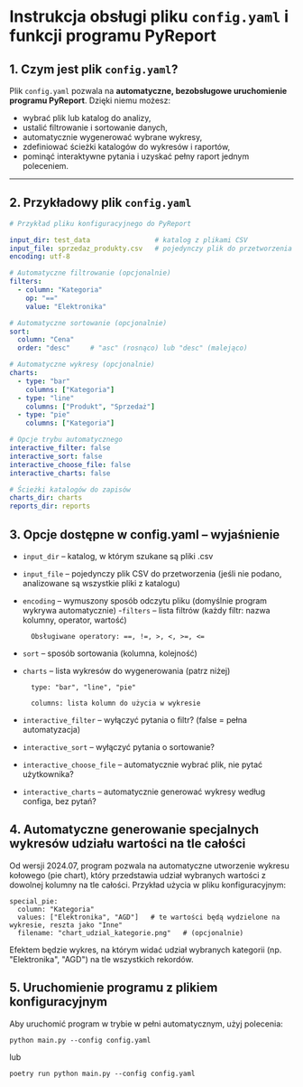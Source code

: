# Instrukcja obsługi pliku `config.yaml` i funkcji programu PyReport

## 1. Czym jest plik `config.yaml`?

Plik `config.yaml` pozwala na **automatyczne, bezobsługowe uruchomienie programu PyReport**. Dzięki niemu możesz:
- wybrać plik lub katalog do analizy,
- ustalić filtrowanie i sortowanie danych,
- automatycznie wygenerować wybrane wykresy,
- zdefiniować ścieżki katalogów do wykresów i raportów,
- pominąć interaktywne pytania i uzyskać pełny raport jednym poleceniem.

---

## 2. Przykładowy plik `config.yaml`

```yaml
# Przykład pliku konfiguracyjnego do PyReport

input_dir: test_data                # katalog z plikami CSV
input_file: sprzedaz_produkty.csv   # pojedynczy plik do przetworzenia (opcjonalnie)
encoding: utf-8

# Automatyczne filtrowanie (opcjonalnie)
filters:
  - column: "Kategoria"
    op: "=="
    value: "Elektronika"

# Automatyczne sortowanie (opcjonalnie)
sort:
  column: "Cena"
  order: "desc"     # "asc" (rosnąco) lub "desc" (malejąco)

# Automatyczne wykresy (opcjonalnie)
charts:
  - type: "bar"
    columns: ["Kategoria"]
  - type: "line"
    columns: ["Produkt", "Sprzedaż"]
  - type: "pie"
    columns: ["Kategoria"]

# Opcje trybu automatycznego
interactive_filter: false
interactive_sort: false
interactive_choose_file: false
interactive_charts: false

# Ścieżki katalogów do zapisów
charts_dir: charts
reports_dir: reports
```

## 3. Opcje dostępne w config.yaml – wyjaśnienie

- ```input_dir``` – katalog, w którym szukane są pliki .csv
- ```input_file``` – pojedynczy plik CSV do przetworzenia (jeśli nie podano, analizowane są wszystkie pliki z katalogu)
- ```encoding``` – wymuszony sposób odczytu pliku (domyślnie program wykrywa automatycznie)
-```filters``` – lista filtrów (każdy filtr: nazwa kolumny, operator, wartość)

        Obsługiwane operatory: ==, !=, >, <, >=, <=

- ```sort``` – sposób sortowania (kolumna, kolejność)
- ```charts``` – lista wykresów do wygenerowania (patrz niżej)

        type: "bar", "line", "pie"

        columns: lista kolumn do użycia w wykresie

- ```interactive_filter``` – wyłączyć pytania o filtr? (false = pełna automatyzacja)
- ```interactive_sort``` – wyłączyć pytania o sortowanie?
- ```interactive_choose_file``` – automatycznie wybrać plik, nie pytać użytkownika?
- ```interactive_charts``` – automatycznie generować wykresy według configa, bez pytań?

## 4. Automatyczne generowanie specjalnych wykresów udziału wartości na tle całości

Od wersji 2024.07, program pozwala na automatyczne utworzenie wykresu kołowego (pie chart), który przedstawia udział wybranych wartości z dowolnej kolumny na tle całości.
Przykład użycia w pliku konfiguracyjnym:
```
special_pie:
  column: "Kategoria"
  values: ["Elektronika", "AGD"]   # te wartości będą wydzielone na wykresie, reszta jako "Inne"
  filename: "chart_udzial_kategorie.png"   # (opcjonalnie)
```

Efektem będzie wykres, na którym widać udział wybranych kategorii (np. "Elektronika", "AGD") na tle wszystkich rekordów.

## 5. Uruchomienie programu z plikiem konfiguracyjnym

Aby uruchomić program w trybie w pełni automatycznym, użyj polecenia:
```
python main.py --config config.yaml
```
lub
```
poetry run python main.py --config config.yaml
```


